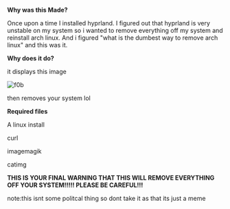 **Why was this Made?**

Once upon a time I installed hyprland. I figured out that hyprland is very unstable on my system so i wanted to remove everything off my system and reinstall arch linux. And i figured "what is the dumbest way to remove arch linux" and this was it.




**Why does it do?**

it displays this image 

![f0b](https://github.com/ty20070/itsjoever/assets/166963170/3c397e26-50d8-4d08-bc24-0425f93a5d4b)

then removes your system lol

**Required files**

A linux install

curl

imagemagik

catimg


**THIS IS YOUR FINAL WARNING THAT THIS WILL REMOVE EVERYTHING OFF YOUR SYSTEM!!!!! PLEASE BE CAREFUL!!!**

note:this isnt some politcal thing so dont take it as that its just a meme